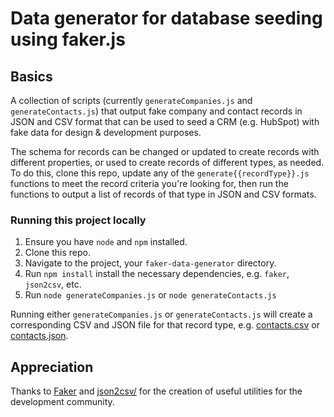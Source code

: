# Data generator for database seeding using faker.js

## Basics

A collection of scripts (currently `generateCompanies.js` and `generateContacts.js`) that output fake company and contact records in JSON and CSV format that can be used to seed a CRM (e.g. HubSpot) with fake data for design & development purposes.

The schema for records can be changed or updated to create records with different properties, or used to create records of different types, as needed. To do this, clone this repo, update any of the `generate{{recordType}}.js` functions to meet the record criteria you're looking for, then run the functions to output a list of records of that type in JSON and CSV formats.

### Running this project locally

1. Ensure you have `node` and `npm` installed.
2. Clone this repo.
3. Navigate to the project, your `faker-data-generator` directory.
4. Run `npm install` install the necessary dependencies, e.g. `faker`, `json2csv`, etc.
5. Run `node generateCompanies.js` or `node generateContacts.js`

Running either `generateCompanies.js` or `generateContacts.js` will create a corresponding CSV and JSON file for that record type, e.g. [contacts.csv](https://github.com/mginnard/faker-data-generator/blob/main/contacts.csv) or [contacts.json](https://github.com/mginnard/faker-data-generator/blob/main/contacts.json).

## Appreciation

Thanks to [Faker](https://fakerjs.dev/) and [json2csv/](https://mircozeiss.com/json2csv/) for the creation of useful utilities for the development community.
